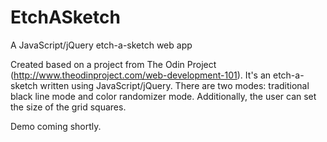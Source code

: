 # EtchASketch
A JavaScript/jQuery etch-a-sketch web app

Created based on a project from The Odin Project (http://www.theodinproject.com/web-development-101). It's an etch-a-sketch written using JavaScript/jQuery. There are two modes: traditional black line mode and color randomizer mode. Additionally, the user can set the size of the grid squares.

Demo coming shortly.
